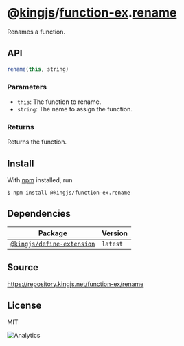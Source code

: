 # @[kingjs][@kingjs]/[function-ex][ns0].[rename][ns1]
Renames a function.

## API
```ts
rename(this, string)
```

### Parameters
- `this`: The function to rename.
- `string`: The name to assign the function.
### Returns
Returns the function.


## Install
With [npm](https://npmjs.org/) installed, run
```
$ npm install @kingjs/function-ex.rename
```
## Dependencies
|Package|Version|
|---|---|
|[`@kingjs/define-extension`](https://www.npmjs.com/package/@kingjs/define-extension)|`latest`|
## Source
https://repository.kingjs.net/function-ex/rename
## License
MIT

![Analytics](https://analytics.kingjs.net/function-ex/rename)

[@kingjs]: https://www.npmjs.com/package/kingjs
[ns0]: https://www.npmjs.com/package/@kingjs/function-ex
[ns1]: https://www.npmjs.com/package/@kingjs/function-ex.rename
